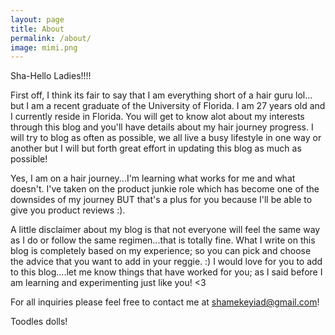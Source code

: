 ```yaml
---
layout: page
title: About
permalink: /about/
image: mimi.png
---
```

Sha-Hello Ladies!!!!

First off, I think its fair to say that I am everything short of a hair guru lol... but I am a recent graduate of the University of Florida. I am 27 years old and I currently reside in Florida. You will get to know alot about my interests through this blog and you'll have details about my hair journey progress. I will try to blog as often as possible, we all live a busy lifestyle in one way or another but I will but forth great effort in updating this blog as much as possible! 

Yes, I am on a hair journey...I'm learning what works for me and what doesn't. I've taken on the product junkie role which has become one of the downsides of my journey BUT that's a plus for you because I'll be able to give you product reviews :).

A little disclaimer about my blog is that not everyone will feel the same way as I do or follow the same regimen...that is totally fine. What I write on this blog is completely based on my experience; so you can pick and choose the advice that you want to add in your reggie. :) I would love for you to add to this blog....let me know things that have worked for you; as I said before I am learning and experimenting just like you! <3

For all inquiries please feel free to contact me at shamekeyiad@gmail.com!

Toodles dolls!
